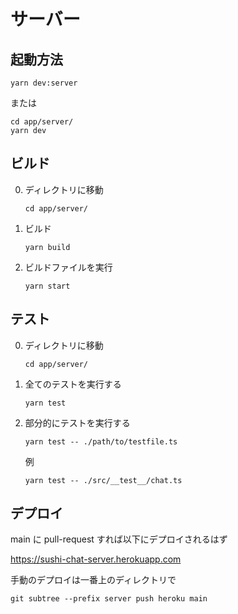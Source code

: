 # サーバー
## 起動方法
   ```
   yarn dev:server
   ```
   または
   ```
   cd app/server/
   yarn dev
   ```
   

## ビルド
0. ディレクトリに移動
   ```
   cd app/server/
   ```
1. ビルド
   ```
   yarn build
   ```

2. ビルドファイルを実行
   ```
   yarn start
   ```

## テスト
0. ディレクトリに移動
   ```
   cd app/server/
   ```
1. 全てのテストを実行する

   ```
   yarn test
   ```

2. 部分的にテストを実行する
   ```
   yarn test -- ./path/to/testfile.ts
   ```
   例
   ```
   yarn test -- ./src/__test__/chat.ts
   ```

## デプロイ

main に pull-request すれば以下にデプロイされるはず

<https://sushi-chat-server.herokuapp.com>

手動のデプロイは一番上のディレクトリで
```
git subtree --prefix server push heroku main
```